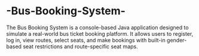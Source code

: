 # -Bus-Booking-System-
The Bus Booking System is a console-based Java application designed to simulate a real-world bus ticket booking platform. It allows users to register, log in, view routes, select seats, and make bookings with built-in gender-based seat restrictions and route-specific seat maps.

